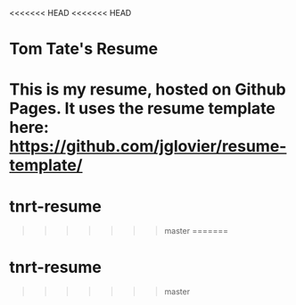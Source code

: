 <<<<<<< HEAD
<<<<<<< HEAD
# Tom Tate's Resume

This is my resume, hosted on Github Pages. It uses the resume template here: https://github.com/jglovier/resume-template/
=======
# tnrt-resume
>>>>>>> master
=======
# tnrt-resume
>>>>>>> master
